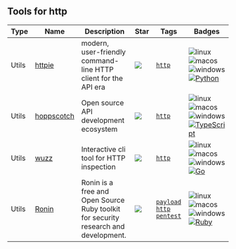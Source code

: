 
## Tools for http

| Type | Name | Description | Star | Tags | Badges |
| --- | --- | --- | --- | --- | --- |
|Utils|[httpie](https://github.com/httpie/httpie)|modern, user-friendly command-line HTTP client for the API era|![](https://img.shields.io/github/stars/httpie/httpie?label=%20)|[`http`](/categorize/tags/http.md)|![linux](/images/linux.png)![macos](/images/apple.png)![windows](/images/windows.png)[![Python](/images/python.png)](/categorize/langs/Python.md)|
|Utils|[hoppscotch](https://github.com/hoppscotch/hoppscotch)|Open source API development ecosystem|![](https://img.shields.io/github/stars/hoppscotch/hoppscotch?label=%20)|[`http`](/categorize/tags/http.md)|![linux](/images/linux.png)![macos](/images/apple.png)![windows](/images/windows.png)[![TypeScript](/images/typescript.png)](/categorize/langs/TypeScript.md)|
|Utils|[wuzz](https://github.com/asciimoo/wuzz)|Interactive cli tool for HTTP inspection |![](https://img.shields.io/github/stars/asciimoo/wuzz?label=%20)|[`http`](/categorize/tags/http.md)|![linux](/images/linux.png)![macos](/images/apple.png)![windows](/images/windows.png)[![Go](/images/go.png)](/categorize/langs/Go.md)|
|Utils|[Ronin](https://github.com/ronin-rb/ronin)|Ronin is a free and Open Source Ruby toolkit for security research and development.|![](https://img.shields.io/github/stars/ronin-rb/ronin?label=%20)|[`payload`](/categorize/tags/payload.md) [`http`](/categorize/tags/http.md) [`pentest`](/categorize/tags/pentest.md)|![linux](/images/linux.png)![macos](/images/apple.png)![windows](/images/windows.png)[![Ruby](/images/ruby.png)](/categorize/langs/Ruby.md)|

